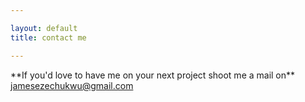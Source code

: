 ```yaml
---

layout: default
title: contact me

---
```

<div class="row">
<div class="col-md-12 text-center">
 **If you'd love to have me on your next project shoot me a mail on** <a href="mailto:jamesezechukwu@gmail.com">jamesezechukwu@gmail.com</a>
</div>
</div>
